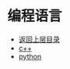 # 编程语言

* [返回上层目录](../data-structures-and-algorithms.md)
* [c++](c++/c++.md)
* [python](python/python.md)

